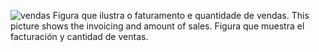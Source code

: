 ![vendas](https://github.com/wilmorales21/Scripts/assets/80546143/121a9eb6-974d-4138-88ee-9d9c58f887bb)
Figura que ilustra o faturamento e quantidade de vendas. This picture shows the invoicing and amount of sales. Figura que muestra el facturación y cantidad de ventas.


